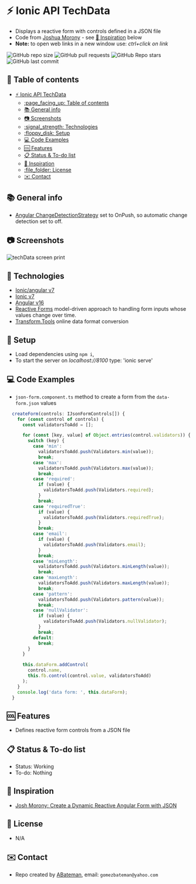 # :zap: Ionic API TechData

* Displays a reactive form with controls defined in a JSON file
* Code from [Joshua Morony](https://www.youtube.com/channel/UCbVZdLngJH6KOJvpAOO3qTw) - see [:clap: Inspiration](#clap-inspiration) below
* **Note:** to open web links in a new window use: _ctrl+click on link_

![GitHub repo size](https://img.shields.io/github/repo-size/AndrewJBateman/ionic-api-techdata?style=plastic)
![GitHub pull requests](https://img.shields.io/github/issues-pr/AndrewJBateman/ionic-api-techdata?style=plastic)
![GitHub Repo stars](https://img.shields.io/github/stars/AndrewJBateman/ionic-api-techdata?style=plastic)
![GitHub last commit](https://img.shields.io/github/last-commit/AndrewJBateman/ionic-api-techdata?style=plastic)

## :page_facing_up: Table of contents

* [:zap: Ionic API TechData](#zap-ionic-api-techdata)
  * [:page\_facing\_up: Table of contents](#page_facing_up-table-of-contents)
  * [:books: General info](#books-general-info)
  * [:camera: Screenshots](#camera-screenshots)
  * [:signal\_strength: Technologies](#signal_strength-technologies)
  * [:floppy\_disk: Setup](#floppy_disk-setup)
  * [:computer: Code Examples](#computer-code-examples)
  * [:cool: Features](#cool-features)
  * [:clipboard: Status \& To-do list](#clipboard-status--to-do-list)
  * [:clap: Inspiration](#clap-inspiration)
  * [:file\_folder: License](#file_folder-license)
  * [:envelope: Contact](#envelope-contact)

## :books: General info

* [Angular ChangeDetectionStrategy](https://angular.io/api/core/ChangeDetectionStrategy) set to OnPush, so automatic change detection set to off.

## :camera: Screenshots

![techData screen print](./img/form.png)

## :signal_strength: Technologies

* [Ionic/angular v7](https://ionicframework.com/)
* [Ionic v7](https://ionicframework.com/)
* [Angular v16](https://angular.io/)
* [Reactive Forms](https://angular.io/guide/reactive-forms) model-driven approach to handling form inputs whose values change over time.
* [Transform.Tools](https://transform.tools/) online data format conversion

## :floppy_disk: Setup

* Load dependencies using `npm i`,
* To start the server on _localhost://8100_ type: 'ionic serve'

## :computer: Code Examples

* `json-form.component.ts` method to create a form from the `data-form.json` values

```typescript
  createForm(controls: IJsonFormControls[]) {
    for (const control of controls) {
      const validatorsToAdd = [];

      for (const [key, value] of Object.entries(control.validators)) {
        switch (key) {
          case 'min':
            validatorsToAdd.push(Validators.min(value));
            break;
          case 'max':
            validatorsToAdd.push(Validators.max(value));
            break;
          case 'required':
            if (value) {
              validatorsToAdd.push(Validators.required);
            }
            break;
          case 'requiredTrue':
            if (value) {
              validatorsToAdd.push(Validators.requiredTrue);
            }
            break;
          case 'email':
            if (value) {
              validatorsToAdd.push(Validators.email);
            }
            break;
          case 'minLength':
            validatorsToAdd.push(Validators.minLength(value));
            break;
          case 'maxLength':
            validatorsToAdd.push(Validators.maxLength(value));
            break;
          case 'pattern':
            validatorsToAdd.push(Validators.pattern(value));
            break;
          case 'nullValidator':
            if (value) {
              validatorsToAdd.push(Validators.nullValidator);
            }
            break;
          default:
            break;
        }
      }

      this.dataForm.addControl(
        control.name,
        this.fb.control(control.value, validatorsToAdd)
      );
    }
    console.log('data form: ', this.dataForm);
  }
```

## :cool: Features

* Defines reactive form controls from a JSON file

## :clipboard: Status & To-do list

* Status: Working
* To-do: Nothing

## :clap: Inspiration

* [Josh Morony: Create a Dynamic Reactive Angular Form with JSON](https://www.youtube.com/watch?v=ByHw_RMjkKM&t=48s)

## :file_folder: License

* N/A

## :envelope: Contact

* Repo created by [ABateman](https://github.com/AndrewJBateman), email: `gomezbateman@yahoo.com`
